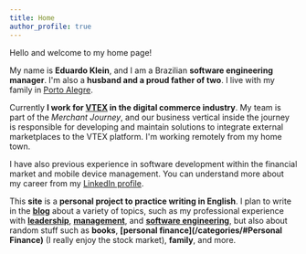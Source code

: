 ```yaml
---
title: Home
author_profile: true
---
```


Hello and welcome to my home page!

My name is **Eduardo Klein**, and I am a Brazilian **software engineering manager**. I'm also a **husband and a proud father of two**. I live with my family in [Porto Alegre](https://en.wikipedia.org/wiki/Porto_Alegre).

Currently **I work for [VTEX](https://vtex.com/) in the digital commerce industry**. My team is part of the *Merchant Journey*, and our business vertical inside the journey is responsible for developing and maintain solutions to integrate external marketplaces to the VTEX platform. I'm working remotely from my home town. 

I have also previous experience in software development within the financial market and mobile device management. You can understand more about my career from my [LinkedIn profile](https://www.linkedin.com/in/eduardopklein).

This **site** is a **personal project to practice writing in English**. I plan to write in the **[blog](/blog)** about a variety of topics, such as my professional experience with **[leadership](/leadership)**, **[management](/mgmt)**, and **[software engineering](/mgmt/swe)**, but also about random stuff such as **books**, **[personal finance](/categories/#Personal Finance)** (I really enjoy the stock market), **family**, and more.